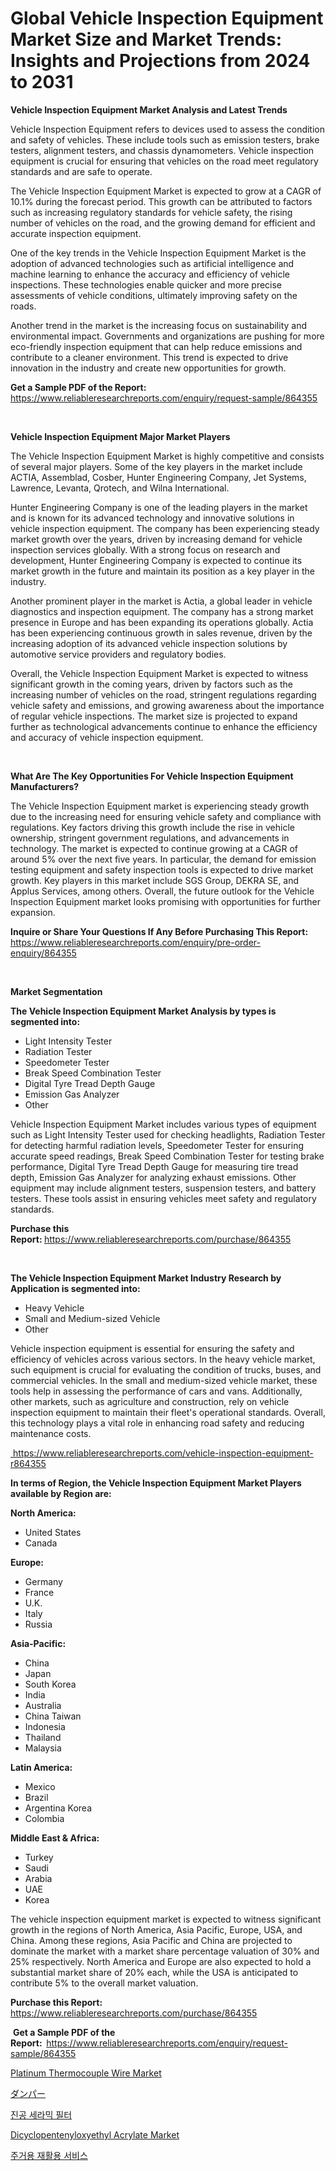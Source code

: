 <p><h1>Global Vehicle Inspection Equipment Market Size and Market Trends: Insights and Projections from 2024 to 2031</h1></p><p><strong>Vehicle Inspection Equipment Market Analysis and Latest Trends</strong></p>
<p><p>Vehicle Inspection Equipment refers to devices used to assess the condition and safety of vehicles. These include tools such as emission testers, brake testers, alignment testers, and chassis dynamometers. Vehicle inspection equipment is crucial for ensuring that vehicles on the road meet regulatory standards and are safe to operate.</p><p>The Vehicle Inspection Equipment Market is expected to grow at a CAGR of 10.1% during the forecast period. This growth can be attributed to factors such as increasing regulatory standards for vehicle safety, the rising number of vehicles on the road, and the growing demand for efficient and accurate inspection equipment.</p><p>One of the key trends in the Vehicle Inspection Equipment Market is the adoption of advanced technologies such as artificial intelligence and machine learning to enhance the accuracy and efficiency of vehicle inspections. These technologies enable quicker and more precise assessments of vehicle conditions, ultimately improving safety on the roads.</p><p>Another trend in the market is the increasing focus on sustainability and environmental impact. Governments and organizations are pushing for more eco-friendly inspection equipment that can help reduce emissions and contribute to a cleaner environment. This trend is expected to drive innovation in the industry and create new opportunities for growth.</p></p>
<p><strong>Get a Sample PDF of the Report:&nbsp;</strong> <a href="https://www.reliableresearchreports.com/enquiry/request-sample/864355">https://www.reliableresearchreports.com/enquiry/request-sample/864355</a></p>
<p>&nbsp;</p>
<p><strong>Vehicle Inspection Equipment Major Market Players</strong></p>
<p><p>The Vehicle Inspection Equipment Market is highly competitive and consists of several major players. Some of the key players in the market include ACTIA, Assemblad, Cosber, Hunter Engineering Company, Jet Systems, Lawrence, Levanta, Qrotech, and Wilna International.</p><p>Hunter Engineering Company is one of the leading players in the market and is known for its advanced technology and innovative solutions in vehicle inspection equipment. The company has been experiencing steady market growth over the years, driven by increasing demand for vehicle inspection services globally. With a strong focus on research and development, Hunter Engineering Company is expected to continue its market growth in the future and maintain its position as a key player in the industry.</p><p>Another prominent player in the market is Actia, a global leader in vehicle diagnostics and inspection equipment. The company has a strong market presence in Europe and has been expanding its operations globally. Actia has been experiencing continuous growth in sales revenue, driven by the increasing adoption of its advanced vehicle inspection solutions by automotive service providers and regulatory bodies.</p><p>Overall, the Vehicle Inspection Equipment Market is expected to witness significant growth in the coming years, driven by factors such as the increasing number of vehicles on the road, stringent regulations regarding vehicle safety and emissions, and growing awareness about the importance of regular vehicle inspections. The market size is projected to expand further as technological advancements continue to enhance the efficiency and accuracy of vehicle inspection equipment.</p></p>
<p>&nbsp;</p>
<p><strong>What Are The Key Opportunities For Vehicle Inspection Equipment Manufacturers?</strong></p>
<p><p>The Vehicle Inspection Equipment market is experiencing steady growth due to the increasing need for ensuring vehicle safety and compliance with regulations. Key factors driving this growth include the rise in vehicle ownership, stringent government regulations, and advancements in technology. The market is expected to continue growing at a CAGR of around 5% over the next five years. In particular, the demand for emission testing equipment and safety inspection tools is expected to drive market growth. Key players in this market include SGS Group, DEKRA SE, and Applus Services, among others. Overall, the future outlook for the Vehicle Inspection Equipment market looks promising with opportunities for further expansion.</p></p>
<p><strong>Inquire or Share Your Questions If Any Before Purchasing This Report:</strong> <a href="https://www.reliableresearchreports.com/enquiry/pre-order-enquiry/864355">https://www.reliableresearchreports.com/enquiry/pre-order-enquiry/864355</a></p>
<p>&nbsp;</p>
<p><strong>Market Segmentation</strong></p>
<p><strong>The Vehicle Inspection Equipment Market Analysis by types is segmented into:</strong></p>
<p><ul><li>Light Intensity Tester</li><li>Radiation Tester</li><li>Speedometer Tester</li><li>Break Speed Combination Tester</li><li>Digital Tyre Tread Depth Gauge</li><li>Emission Gas Analyzer</li><li>Other</li></ul></p>
<p><p>Vehicle Inspection Equipment Market includes various types of equipment such as Light Intensity Tester used for checking headlights, Radiation Tester for detecting harmful radiation levels, Speedometer Tester for ensuring accurate speed readings, Break Speed Combination Tester for testing brake performance, Digital Tyre Tread Depth Gauge for measuring tire tread depth, Emission Gas Analyzer for analyzing exhaust emissions. Other equipment may include alignment testers, suspension testers, and battery testers. These tools assist in ensuring vehicles meet safety and regulatory standards.</p></p>
<p><strong>Purchase this Report:&nbsp;</strong><a href="https://www.reliableresearchreports.com/purchase/864355">https://www.reliableresearchreports.com/purchase/864355</a></p>
<p>&nbsp;</p>
<p><strong>The Vehicle Inspection Equipment Market Industry Research by Application is segmented into:</strong></p>
<p><ul><li>Heavy Vehicle</li><li>Small and Medium-sized Vehicle</li><li>Other</li></ul></p>
<p><p>Vehicle inspection equipment is essential for ensuring the safety and efficiency of vehicles across various sectors. In the heavy vehicle market, such equipment is crucial for evaluating the condition of trucks, buses, and commercial vehicles. In the small and medium-sized vehicle market, these tools help in assessing the performance of cars and vans. Additionally, other markets, such as agriculture and construction, rely on vehicle inspection equipment to maintain their fleet's operational standards. Overall, this technology plays a vital role in enhancing road safety and reducing maintenance costs.</p></p>
<p><a href="https://www.reliableresearchreports.com/vehicle-inspection-equipment-r864355">&nbsp;https://www.reliableresearchreports.com/vehicle-inspection-equipment-r864355</a></p>
<p><strong>In terms of Region, the Vehicle Inspection Equipment Market Players available by Region are:</strong></p>
<p>
    <p> <strong> North America: </strong>
        <ul>
            <li>United States</li>
            <li>Canada</li>
        </ul>
        </p> 
    <p> <strong> Europe: </strong>
        <ul>
            <li>Germany</li>
            <li>France</li>
            <li>U.K.</li>
            <li>Italy</li>
            <li>Russia</li>
        </ul>
        </p> 
    <p> <strong> Asia-Pacific: </strong>
        <ul>
            <li>China</li>
            <li>Japan</li>
            <li>South Korea</li>
            <li>India</li>
            <li>Australia</li>
            <li>China Taiwan</li>
            <li>Indonesia</li>
            <li>Thailand</li>
            <li>Malaysia</li>
        </ul>
        </p> 
    <p> <strong> Latin America: </strong>
        <ul>
            <li>Mexico</li>
            <li>Brazil</li>
            <li>Argentina Korea</li>
            <li>Colombia</li>
        </ul>
        </p> 
    <p> <strong> Middle East & Africa: </strong>
        <ul>
            <li>Turkey</li>
            <li>Saudi</li>
            <li>Arabia</li>
            <li>UAE</li>
            <li>Korea</li>
        </ul>
    </p>
    </p>
<p><p>The vehicle inspection equipment market is expected to witness significant growth in the regions of North America, Asia Pacific, Europe, USA, and China. Among these regions, Asia Pacific and China are projected to dominate the market with a market share percentage valuation of 30% and 25% respectively. North America and Europe are also expected to hold a substantial market share of 20% each, while the USA is anticipated to contribute 5% to the overall market valuation.</p></p>
<p><strong>Purchase this Report: </strong><a href="https://www.reliableresearchreports.com/purchase/864355">https://www.reliableresearchreports.com/purchase/864355</a></p>
<p>&nbsp;<strong>Get a Sample PDF of the Report:&nbsp;&nbsp;</strong><a href="https://www.reliableresearchreports.com/enquiry/request-sample/864355">https://www.reliableresearchreports.com/enquiry/request-sample/864355</a></p>
<p><strong></strong></p>
<p><p><a href="https://issuu.com/reportprime-2/docs/platinum-thermocouple-wire-market-size-2030.pptx">Platinum Thermocouple Wire Market</a></p><p><a href="https://github.com/cnnriuez22368/Market-Research-Report-List-1/blob/main/652091632958.md">ダンパー</a></p><p><a href="https://github.com/Skyleitney456456/Market-Research-Report-List-1/blob/main/476469230192.md">진공 세라믹 필터</a></p><p><a href="https://issuu.com/reportprime-2/docs/dicyclopentenyloxyethyl-acrylate-ma_25bc1118103d4b">Dicyclopentenyloxyethyl Acrylate Market</a></p><p><a href="https://github.com/vs10l4sfg5c/Market-Research-Report-List-1/blob/main/504967130191.md">주거용 재활용 서비스</a></p></p>